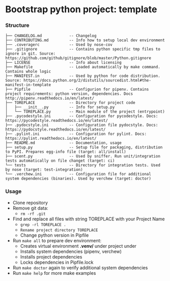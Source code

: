 # Bootstrap python project: template

### Structure
```
├── CHANGELOG.md            -- Changelog
├── CONTRIBUTING.md         -- Info how to setup local dev environment
├── .coveragerc             -- Used by nose-cov
├── .gitignore              -- Contains python specific tmp files to ignore in git. Source: https://github.com/github/gitignore/blob/master/Python.gitignore
├── LICENSE                 -- Info about licensing
├── Makefile                -- Loaded automatically by make command. Contains whole logic
├── MANIFEST.in             -- Used by python for code distribution. Source: https://docs.python.org/2/distutils/sourcedist.html#the-manifest-in-template
├── Pipfile                 -- Configurion for pipenv. Contains project requirements: python version, dependencies. Docs http://pipenv.readthedocs.io/en/latest/
├── TOREPLACE               -- Directory for project code
│   ├── __init__.py         -- Info for setup.py
│   └── TOREPLACE.py        -- Main module of the project (entrypoint)
├── .pycodestyle.ini        -- Configuration for pycodestyle. Docs: https://pycodestyle.readthedocs.io/en/latest/
├── .pydocstyle.ini         -- Configuration file pydocstyle. Docs: https://pydocstyle.readthedocs.io/en/latest/
├── .pylint.ini             -- Configuration for pylint. Docs: https://pylint.readthedocs.io/en/latest/
├── README.md               -- Documentation, usage
├── setup.py                -- Setup file for packaging, distribution to PyPI. Prepares egg-info file (target: all/install)
├── scent.py                -- Used by sniffer. Run unit/integration tests automatically on file changet (target: ci)
└── tests                   -- Directory for integration tests. Used by nose (target: test-integration)
└── .verchew.ini            -- Configuration file for additional system dependencies (binaries). Used by verchew (target: doctor)
```


### Usage

* Clone repository
* Remove git data:
    * ```rm -rf .git```
* Find and replace all files with string TOREPLACE with your Project Name
    * ```grep -rl TOREPLACE .```
    * ```Rename project directory TOREPLACE```
    * Change python version in Pipfile
* Run `make all` to prepare dev environment:
    * Creates virtual environment **.venv/** under project under
    * Installs system dependencies (pipenv, verchew)
    * Installs project dependencies
    * Locks dependencies in Pipfile.lock
* Run `make doctor` again to verify additional system dependencies
* Run `make help` for more make examples